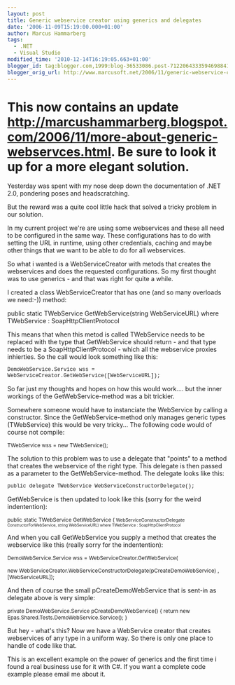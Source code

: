 ```yaml
---
layout: post
title: Generic webservice creator using generics and delegates
date: '2006-11-09T15:19:00.000+01:00'
author: Marcus Hammarberg
tags:
  - .NET
  - Visual Studio
modified_time: '2010-12-14T16:19:05.663+01:00'
blogger_id: tag:blogger.com,1999:blog-36533086.post-7122064333594698841
blogger_orig_url: http://www.marcusoft.net/2006/11/generic-webservice-creator-using.html
---
```



This now contains an update
<http://marcushammarberg.blogspot.com/2006/11/more-about-generic-webservces.html>.
Be sure to look it up for a more elegant solution.
====================================================

Yesterday was spent with my nose deep down the documentation of .NET
2.0, pondering poses and headscratching.

But the reward was a quite cool little hack that solved a tricky problem
in our solution.

In my current project we're are using some webservices and these all
need to be configured in the same way. These configurations has to do
with setting the URL in runtime, using other credentials, caching and
maybe other things that we want to be able to do for all webservices.

So what i wanted is a WebServiceCreator with metods that creates the
webservices and does the requested configurations. So my first thought
was to use generics - and that was right for quite a while.

I created a class WebServiceCreator that has one (and so many overloads
we need:-)) method:

public static TWebService
GetWebService(string WebServiceURL)
where TWebService : SoapHttpClientProtocol

This means that when this metod is called TWebService needs to be replaced
with the type that GetWebService should return -
and that type needs to be a SoapHttpClientProtocol - which
all the webservice proxies inhierties. So the call would look something
like this:

<span
style="font-family:courier new;font-size:85%;">DemoWebService.Service
wss = WebServiceCreator.GetWebService(\[WebServiceURL\]);

So far just my thoughts and hopes on how this would work.... but the
inner workings of the GetWebService-method was a bit
trickier.

Somewhere someone would have to instanciate the WebService by calling a
constructor. Since the GetWebService-method only
manages generic types (TWebService) this would be very
tricky... The following code would of course not compile:

<span style="font-size:85%;">TWebService wss = new
TWebService();

The solution to this problem was to use a delegate that "points" to a
method that creates the webservice of the right type. This delegate is
then passed as a parameter to the GetWebService-method. The delegate
looks like this:

<span style="font-family:courier new;font-size:85%;">public delegate
TWebService WebServiceConstructorDelegate();

GetWebService is then
updated to look like this (sorry for the weird indentention):

<span style="font-size:85%;">public static TWebService GetWebService (
<span style="font-size:85%;">WebServiceConstructorDelegate
<span style="font-size:85%;">ConstructorForWebService, string
WebServiceURL)
where TWebService : SoapHttpClientProtocol

And when you call GetWebService you supply a method that creates the
webservice like this (really sorry for the indentention):

<span style="font-size:85%;">DemoWebService.Service wss =
WebServiceCreator.GetWebService(

<span style="font-size:85%;">new
WebServiceCreator.WebServiceConstructorDelegate(pCreateDemoWebService)
,\[WebServiceURL\]);

And then of course the small pCreateDemoWebService that is
sent-in as delegate above is very simple:

<span style="font-size:85%;">private DemoWebService.Service
pCreateDemoWebService()
{
return new Epas.Shared.Tests.DemoWebService.Service();
}

But hey - what's this? Now we have a WebService creator that creates
webservices of any type in a uniform way. So there is only one place to
handle of code like that.

This is an excellent example on the power of generics and the first time
i found a real business use for it with C#.
If you want a complete code example please email me about it.
